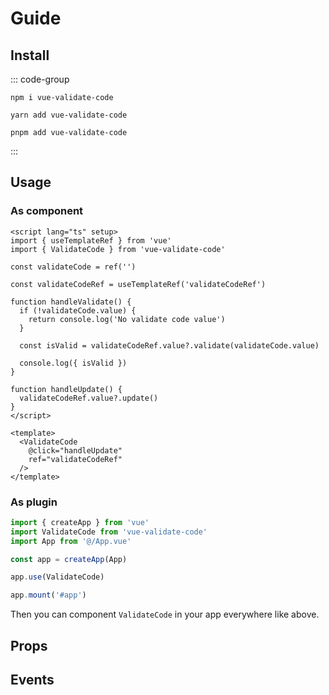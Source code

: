 # Guide

## Install

::: code-group

```shell [npm]
npm i vue-validate-code
```

```shell [yarn]
yarn add vue-validate-code
```

```shell [pnpm]
pnpm add vue-validate-code
```

:::

## Usage

### As component

```vue [validate-code.vue]
<script lang="ts" setup>
import { useTemplateRef } from 'vue'
import { ValidateCode } from 'vue-validate-code'

const validateCode = ref('')

const validateCodeRef = useTemplateRef('validateCodeRef')

function handleValidate() {
  if (!validateCode.value) {
    return console.log('No validate code value')
  }

  const isValid = validateCodeRef.value?.validate(validateCode.value)

  console.log({ isValid })
}

function handleUpdate() {
  validateCodeRef.value?.update()
}
</script>

<template>
  <ValidateCode
    @click="handleUpdate"
    ref="validateCodeRef"
  />
</template>
```

### As plugin

```ts [main.ts]
import { createApp } from 'vue'
import ValidateCode from 'vue-validate-code'
import App from '@/App.vue'

const app = createApp(App)

app.use(ValidateCode)

app.mount('#app')
```

Then you can component `ValidateCode` in your app everywhere like above.

## Props

## Events
